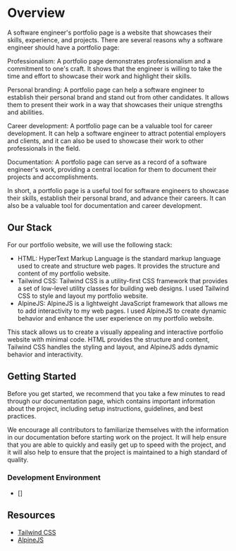 # Overview

A software engineer's portfolio page is a website that showcases their skills, experience, and projects. There are several reasons why a software engineer should have a portfolio page:

Professionalism: A portfolio page demonstrates professionalism and a commitment to one's craft. It shows that the engineer is willing to take the time and effort to showcase their work and highlight their skills.

Personal branding: A portfolio page can help a software engineer to establish their personal brand and stand out from other candidates. It allows them to present their work in a way that showcases their unique strengths and abilities.

Career development: A portfolio page can be a valuable tool for career development. It can help a software engineer to attract potential employers and clients, and it can also be used to showcase their work to other professionals in the field.

Documentation: A portfolio page can serve as a record of a software engineer's work, providing a central location for them to document their projects and accomplishments.

In short, a portfolio page is a useful tool for software engineers to showcase their skills, establish their personal brand, and advance their careers. It can also be a valuable tool for documentation and career development.

## Our Stack

For our portfolio website, we will use the following stack:

-   HTML: HyperText Markup Language is the standard markup language used to create and structure web pages. It provides the structure and content of my portfolio website.
-   Tailwind CSS: Tailwind CSS is a utility-first CSS framework that provides a set of low-level utility classes for building web designs. I used Tailwind CSS to style and layout my portfolio website.
-   AlpineJS: AlpineJS is a lightweight JavaScript framework that allows me to add interactivity to my web pages. I used AlpineJS to create dynamic behavior and enhance the user experience on my portfolio website.

This stack allows us to create a visually appealing and interactive portfolio website with minimal code. HTML provides the structure and content, Tailwind CSS handles the styling and layout, and AlpineJS adds dynamic behavior and interactivity.

## Getting Started

Before you get started, we recommend that you take a few minutes to read through our documentation page, which contains important information about the project, including setup instructions, guidelines, and best practices.

We encourage all contributors to familiarize themselves with the information in our documentation before starting work on the project. It will help ensure that you are able to quickly and easily get up to speed with the project, and it will also help to ensure that the project is maintained to a high standard of quality.

### Development Environment

-   []

## Resources

-   [Tailwind CSS](https://tailwindcss.com/docs)
-   [AlpineJS](https://alpinejs.dev/)
